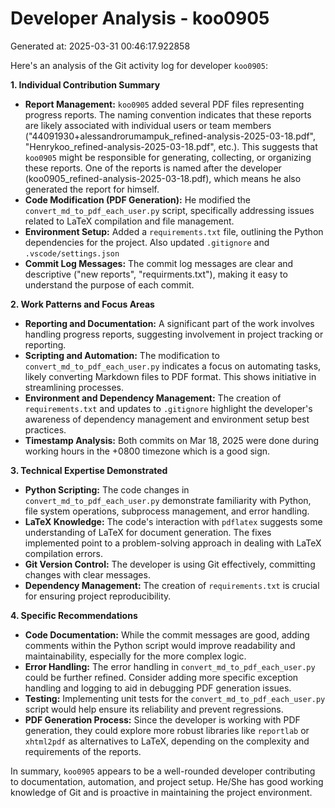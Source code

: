 # Developer Analysis - koo0905
Generated at: 2025-03-31 00:46:17.922858

Here's an analysis of the Git activity log for developer `koo0905`:

**1. Individual Contribution Summary**

*   **Report Management:**  `koo0905` added several PDF files representing progress reports. The naming convention indicates that these reports are likely associated with individual users or team members ("44091930+alessandrorumampuk\_refined-analysis-2025-03-18.pdf", "Henrykoo\_refined-analysis-2025-03-18.pdf", etc.).  This suggests that `koo0905` might be responsible for generating, collecting, or organizing these reports.  One of the reports is named after the developer (koo0905_refined-analysis-2025-03-18.pdf), which means he also generated the report for himself.
*   **Code Modification (PDF Generation):**  He modified the `convert_md_to_pdf_each_user.py` script, specifically addressing issues related to LaTeX compilation and file management.
*   **Environment Setup:** Added a `requirements.txt` file, outlining the Python dependencies for the project.  Also updated `.gitignore` and `.vscode/settings.json`
*   **Commit Log Messages:** The commit log messages are clear and descriptive ("new reports", "requirments.txt"), making it easy to understand the purpose of each commit.

**2. Work Patterns and Focus Areas**

*   **Reporting and Documentation:**  A significant part of the work involves handling progress reports, suggesting involvement in project tracking or reporting.
*   **Scripting and Automation:**  The modification to `convert_md_to_pdf_each_user.py` indicates a focus on automating tasks, likely converting Markdown files to PDF format. This shows initiative in streamlining processes.
*   **Environment and Dependency Management:**  The creation of `requirements.txt` and updates to `.gitignore` highlight the developer's awareness of dependency management and environment setup best practices.
*   **Timestamp Analysis:**  Both commits on Mar 18, 2025 were done during working hours in the +0800 timezone which is a good sign.

**3. Technical Expertise Demonstrated**

*   **Python Scripting:**  The code changes in `convert_md_to_pdf_each_user.py` demonstrate familiarity with Python, file system operations, subprocess management, and error handling.
*   **LaTeX Knowledge:**  The code's interaction with `pdflatex` suggests some understanding of LaTeX for document generation.  The fixes implemented point to a problem-solving approach in dealing with LaTeX compilation errors.
*   **Git Version Control:**  The developer is using Git effectively, committing changes with clear messages.
*   **Dependency Management:** The creation of `requirements.txt` is crucial for ensuring project reproducibility.

**4. Specific Recommendations**

*   **Code Documentation:** While the commit messages are good, adding comments within the Python script would improve readability and maintainability, especially for the more complex logic.
*   **Error Handling:**  The error handling in `convert_md_to_pdf_each_user.py` could be further refined.  Consider adding more specific exception handling and logging to aid in debugging PDF generation issues.
*   **Testing:** Implementing unit tests for the `convert_md_to_pdf_each_user.py` script would help ensure its reliability and prevent regressions.
*   **PDF Generation Process:** Since the developer is working with PDF generation, they could explore more robust libraries like `reportlab` or `xhtml2pdf` as alternatives to LaTeX, depending on the complexity and requirements of the reports.

In summary, `koo0905` appears to be a well-rounded developer contributing to documentation, automation, and project setup. He/She has good working knowledge of Git and is proactive in maintaining the project environment.
